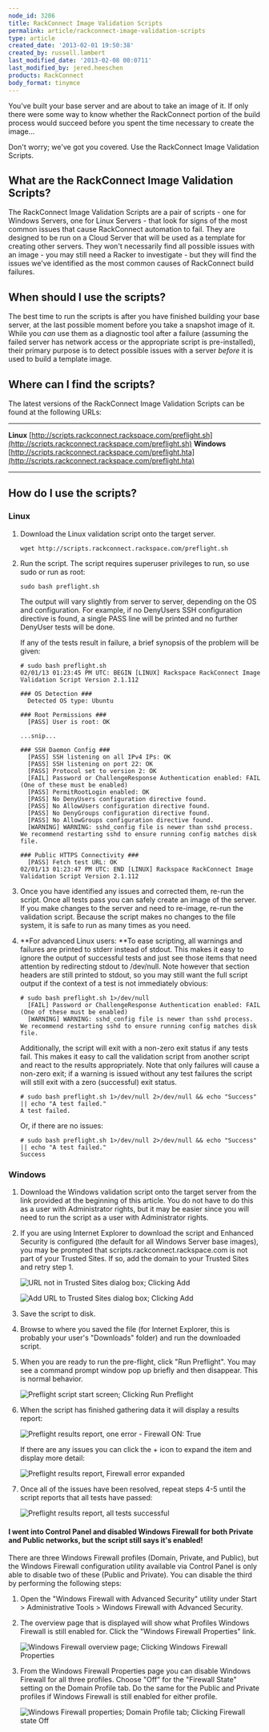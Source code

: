 ```yaml
---
node_id: 3286
title: RackConnect Image Validation Scripts
permalink: article/rackconnect-image-validation-scripts
type: article
created_date: '2013-02-01 19:50:38'
created_by: russell.lambert
last_modified_date: '2013-02-08 00:0711'
last_modified_by: jered.heeschen
products: RackConnect
body_format: tinymce
---
```


You've built your base server and are about to take an image of it.  If
only there were some way to know whether the RackConnect portion of the
build process would succeed before you spent the time necessary to
create the image...

Don't worry; we've got you covered. Use the RackConnect Image Validation
Scripts.

 

What are the RackConnect Image Validation Scripts?
--------------------------------------------------

The RackConnect Image Validation Scripts are a pair of scripts - one for
Windows Servers, one for Linux Servers - that look for signs of the most
common issues that cause RackConnect automation to fail.  They are
designed to be run on a Cloud Server that will be used as a template for
creating other servers.  They won't necessarily find all possible issues
with an image - you may still need a Racker to investigate - but they
will find the issues we've identified as the most common causes of
RackConnect build failures.

 

When should I use the scripts?
------------------------------

The best time to run the scripts is after you have finished building
your base server, at the last possible moment before you take a snapshot
image of it.  While you *can* use them as a diagnostic tool after a
failure (assuming the failed server has network access or the
appropriate script is pre-installed), their primary purpose is to detect
possible issues with a server *before* it is used to build a template
image.

 

Where can I find the scripts?
-----------------------------

The latest versions of the RackConnect Image Validation Scripts can be
found at the following URLs:

  ------------- ------------------------------------------------------------------------------------------------------------------
  **Linux**     [http://scripts.rackconnect.rackspace.com/preflight.sh](http://scripts.rackconnect.rackspace.com/preflight.sh)
  **Windows**   [http://scripts.rackconnect.rackspace.com/preflight.hta](http://scripts.rackconnect.rackspace.com/preflight.hta)
  ------------- ------------------------------------------------------------------------------------------------------------------

 

How do I use the scripts?
-------------------------

### Linux

1.  Download the Linux validation script onto the target server.

        wget http://scripts.rackconnect.rackspace.com/preflight.sh

2.  Run the script.  The script requires superuser privileges to run, so
    use sudo or run as root:

        sudo bash preflight.sh

    The output will vary slightly from server to server, depending on
    the OS and configuration.  For example, if no DenyUsers SSH
    configuration directive is found, a single PASS line will be printed
    and no further DenyUser tests will be done.

    If any of the tests result in failure, a brief synopsis of the
    problem will be given:

        # sudo bash preflight.sh 
        02/01/13 01:23:45 PM UTC: BEGIN [LINUX] Rackspace RackConnect Image Validation Script Version 2.1.112

        ### OS Detection ###
          Detected OS type: Ubuntu

        ### Root Permissions ###
          [PASS] User is root: OK

        ...snip...

        ### SSH Daemon Config ###
          [PASS] SSH listening on all IPv4 IPs: OK
          [PASS] SSH listening on port 22: OK
          [PASS] Protocol set to version 2: OK
          [FAIL] Password or ChallengeResponse Authentication enabled: FAIL (One of these must be enabled)
          [PASS] PermitRootLogin enabled: OK
          [PASS] No DenyUsers configuration directive found.
          [PASS] No AllowUsers configuration directive found.
          [PASS] No DenyGroups configuration directive found.
          [PASS] No AllowGroups configuration directive found.
          [WARNING] WARNING: sshd_config file is newer than sshd process.  We recommend restarting sshd to ensure running config matches disk file.

        ### Public HTTPS Connectivity ###
          [PASS] Fetch test URL: OK
        02/01/13 01:23:47 PM UTC: END [LINUX] Rackspace RackConnect Image Validation Script Version 2.1.112

3.  Once you have identified any issues and corrected them, re-run the
    script.  Once all tests pass you can safely create an image of the
    server.  If you make changes to the server and need to re-image,
    re-run the validation script.  Because the script makes no changes
    to the file system, it is safe to run as many times as you need.

4.  **For advanced Linux users: **To ease scripting, all warnings and
    failures are printed to stderr instead of stdout. This makes it easy
    to ignore the output of successful tests and just see those items
    that need attention by redirecting stdout to /dev/null. Note however
    that section headers are still printed to stdout, so you may still
    want the full script output if the context of a test is not
    immediately obvious:

        # sudo bash preflight.sh 1>/dev/null
          [FAIL] Password or ChallengeResponse Authentication enabled: FAIL (One of these must be enabled)
          [WARNING] WARNING: sshd_config file is newer than sshd process.  We recommend restarting sshd to ensure running config matches disk file.

    Additionally, the script will exit with a non-zero exit status if
    any tests fail.  This makes it easy to call the validation script
    from another script and react to the results appropriately.  Note
    that only failures will cause a non-zero exit; if a warning is
    issued without any test failures the script will still exit with a
    zero (successful) exit status.

        # sudo bash preflight.sh 1>/dev/null 2>/dev/null && echo "Success" || echo "A test failed."
        A test failed.

    Or, if there are no issues:

        # sudo bash preflight.sh 1>/dev/null 2>/dev/null && echo "Success" || echo "A test failed."
        Success

 

### Windows

1.  Download the Windows validation script onto the target server from
    the link provided at the beginning of this article.  You do not have
    to do this as a user with Administrator rights, but it may be easier
    since you will need to run the script as a user with Administrator
    rights.

2.  If you are using Internet Explorer to download the script and
    Enhanced Security is configured (the default for all Windows Server
    base images), you may be prompted that
    scripts.rackconnect.rackspace.com is not part of your Trusted
    Sites.  If so, add the domain to your Trusted Sites and retry step
    1.

    ![URL not in Trusted Sites dialog box; Clicking
    Add](/knowledge_center/sites/default/files/field/image/winpreflight-download2-1.png)

    ![Add URL to Trusted Sites dialog box; Clicking
    Add](/knowledge_center/sites/default/files/field/image/winpreflight-download2-2.png)

3.  Save the script to disk.

4.  Browse to where you saved the file (for Internet Explorer, this is
    probably your user's "Downloads" folder) and run the downloaded
    script.

5.  When you are ready to run the pre-flight, click "Run Preflight". 
    You may see a command prompt window pop up briefly and then
    disappear.  This is normal behavior.

    ![Preflight script start screen; Clicking Run
    Preflight](/knowledge_center/sites/default/files/field/image/winpreflight-start.png)

6.  When the script has finished gathering data it will display a
    results report:

    ![Preflight results report, one error - Firewall ON:
    True](/knowledge_center/sites/default/files/field/image/winpreflight-fail.png)

    If there are any issues you can click the + icon to expand the item
    and display more detail:

    ![Preflight results report, Firewall error
    expanded](/knowledge_center/sites/default/files/field/image/winpreflight-fail-expanded.png)

7.  Once all of the issues have been resolved, repeat steps 4-5 until
    the script reports that all tests have passed:

    ![Preflight results report, all tests
    successful](/knowledge_center/sites/default/files/field/image/winpreflight-success.png)

 

#### I went into Control Panel and disabled Windows Firewall for both Private and Public networks, but the script still says it's enabled!

There are three Windows Firewall profiles (Domain, Private, and Public),
but the Windows Firewall configuration utility available via Control
Panel is only able to disable two of these (Public and Private).  You
can disable the third by performing the following steps:

1.  Open the "Windows Firewall with Advanced Security" utility under
    Start \> Administrative Tools \> Windows Firewall with Advanced
    Security.

2.  The overview page that is displayed will show what Profiles Windows
    Firewall is still enabled for.  Click the "Windows Firewall
    Properties" link.

    ![Windows Firewall overview page; Clicking Windows Firewall
    Properties](/knowledge_center/sites/default/files/field/image/winfirewall-overview.png)

3.  From the Windows Firewall Properties page you can disable Windows
    Firewall for all three profiles.  Choose "Off" for the "Firewall
    State" setting on the Domain Profile tab.  Do the same for the
    Public and Private profiles if Windows Firewall is still enabled for
    either profile.

    ![Windows Firewall properties; Domain Profile tab; Clicking Firewall
    state
    Off](/knowledge_center/sites/default/files/field/image/winfirewall-domainoff.png)




